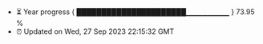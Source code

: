 - ⏳ Year progress { ██████████████████████▁▁▁▁▁▁▁▁ } 73.95 %
- ⏰ Updated on Wed, 27 Sep 2023 22:15:32 GMT

